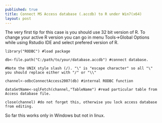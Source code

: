 ```yaml
---
published: true
title: Connect MS Access database (.accdb) to R under Win7(x64)
layout: post
---
```

The very first tip for this case is you should use 32 bit version of R. To change your active R version you can go in menu Tools->Global Options while using Rstudio IDE and select prefered version of R.

~~~
library("RODBC") #load package
~~~
~~~
db<-file.path("C:/path/to/your/database.accdb") #connect database.
~~~
~~~
#Note the UNIX style slash (/). "\" is "escape character" so all "\" you should replace either with "/" or "\\"
~~~
~~~
channel<-odbcConnectAccess2007(db) #internal RODBC function
~~~
~~~
dataSetName<-sqlFetch(channel,"TableName") #read particular table from Access database file.
~~~
~~~
close(channel) #do not forget this, otherwise you lock access database from editing.
~~~

So far this works only in Windows but not in linux.
